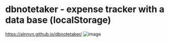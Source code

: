 # dbnotetaker - expense tracker with a data base (localStorage)
https://alnnvn.github.io/dbnotetaker/
![image](https://user-images.githubusercontent.com/108158031/176036473-860a6b37-860f-4c8c-9202-cf9be6ef071a.png)
